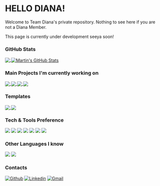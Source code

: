 # HELLO DIANA!

Welcome to Team Diana's private repository. Nothing to see here if you are not a Diana Member.

This page is currently under development seeya soon!


### GitHub Stats

<a href="https://github.com/team-diana">
  <img align="center" src="https://github-readme-stats.vercel.app/api/top-langs/?username=team-diana&hide=java,html,tex&title_color=ffffff&text_color=c9cacc&icon_color=2bbc8a&bg_color=1d1f21&langs_count=3" />
</a>
<a href="https://github.com/XXmorpheusX">
  <img align="center" src="https://github-readme-stats.vercel.app/api?username=XXmorpheusX&show_icons=true&line_height=27&count_private=true&title_color=ffffff&text_color=c9cacc&icon_color=2bbc8a&bg_color=1d1f21" alt="Martin's GitHub Stats" />
</a>

### Main Projects I'm currently working on

<a href="https://github.com/XXmorpheusX/FinancialPlanner">
  <img align="center" src="https://github-readme-stats.vercel.app/api/pin/?username=XXmorpheusX&repo=FinancialPlanner&title_color=ffffff&text_color=c9cacc&icon_color=2bbc8a&bg_color=1d1f21" />
</a>

<a href="https://github.com/XXmorpheusX/Computer-Simulator-8085">
  <img align="center" src="https://github-readme-stats.vercel.app/api/pin/?username=XXmorpheusX&repo=Computer-Simulator-8085&title_color=ffffff&text_color=c9cacc&icon_color=2bbc8a&bg_color=1d1f21" />
</a>

<a href="https://github.com/XXmorpheusX/Control-Systems-Algorithms">
  <img align="center" src="https://github-readme-stats.vercel.app/api/pin/?username=XXmorpheusX&repo=Control-Systems-Algorithms&title_color=ffffff&text_color=c9cacc&icon_color=2bbc8a&bg_color=1d1f21" />
</a>

<a href="https://github.com/XXmorpheusX/PacketSnooper">
  <img align="center" src="https://github-readme-stats.vercel.app/api/pin/?username=XXmorpheusX&repo=PacketSnooper&title_color=ffffff&text_color=c9cacc&icon_color=2bbc8a&bg_color=1d1f21" />
</a>

### Templates

<a href="https://github.com/XXmorpheusX/ImGuiTemplate">
  <img align="center" src="https://github-readme-stats.vercel.app/api/pin/?username=XXmorpheusX&repo=ImGuiTemplate&title_color=ffffff&text_color=c9cacc&icon_color=2bbc8a&bg_color=1d1f21" />
</a>

<a href="https://github.com/XXmorpheusX/RustLibraryTemplate">
  <img align="center" src="https://github-readme-stats.vercel.app/api/pin/?username=XXmorpheusX&repo=RustLibraryTemplate&title_color=ffffff&text_color=c9cacc&icon_color=2bbc8a&bg_color=1d1f21" />
</a>

### Tech & Tools Preference

<div>
<img src="https://img.shields.io/badge/-C%20&%20C++-659ad2?style=flat&logo=c%2B%2B&logoColor=ffffff"> <img src="https://img.shields.io/badge/-Rust-brown?style=flat&logo=rust&logoColor=000000"> <img src="http://img.shields.io/badge/-Java-F89820?style=flat&logo=java&logoColor=white"> <img src="https://img.shields.io/badge/-Python-black?style=flat&logo=python&logoColor=white"> <img src="http://img.shields.io/badge/-Git-F1502F?style=flat&logo=git&logoColor=FFFFFF">
<img src="http://img.shields.io/badge/-Github-000000?style=flat&logo=github&logoColor=FFFFFF"> <img src="http://img.shields.io/badge/-VS%20Code-007ACC?style=flat&logo=visual%20studio%20code&logoColor=white">
</div>

### Other Languages I know

<img src="https://img.shields.io/badge/-JavaScript-eed718?style=flat&logo=javascript&logoColor=ffffff"> <img src="https://img.shields.io/badge/-MySQL-F29111?style=flat&logo=mysql&logoColor=FFFFFF">

### Contacts

[![Github](https://img.shields.io/badge/-Github-000?style=flat&logo=Github&logoColor=white)](https://github.com/XXmorpheusX)
[![Linkedin](https://img.shields.io/badge/-LinkedIn-blue?style=flat&logo=Linkedin&logoColor=white)](https://www.linkedin.com/in/alberto-foti-3823b714a/)
[![Gmail](https://img.shields.io/badge/-Gmail-c14438?style=flat&logo=Gmail&logoColor=white)](mailto:albertofots@gmail.com)
